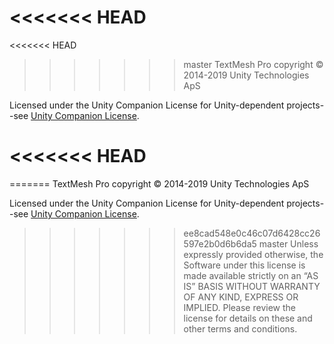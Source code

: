 <<<<<<< HEAD
=======
<<<<<<< HEAD
>>>>>>> master
TextMesh Pro copyright © 2014-2019 Unity Technologies ApS

Licensed under the Unity Companion License for Unity-dependent projects--see [Unity Companion License](http://www.unity3d.com/legal/licenses/Unity_Companion_License). 

<<<<<<< HEAD
=======
=======
TextMesh Pro copyright © 2014-2019 Unity Technologies ApS

Licensed under the Unity Companion License for Unity-dependent projects--see [Unity Companion License](http://www.unity3d.com/legal/licenses/Unity_Companion_License). 

>>>>>>> ee8cad548e0c46c07d6428cc26597e2b0d6b6da5
>>>>>>> master
Unless expressly provided otherwise, the Software under this license is made available strictly on an “AS IS” BASIS WITHOUT WARRANTY OF ANY KIND, EXPRESS OR IMPLIED. Please review the license for details on these and other terms and conditions.